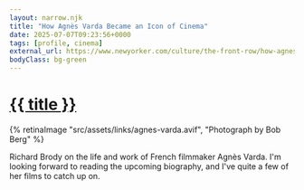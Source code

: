 ```yaml
---
layout: narrow.njk
title: "How Agnès Varda Became an Icon of Cinema"
date: 2025-07-07T09:23:56+0000
tags: [profile, cinema]
external_url: https://www.newyorker.com/culture/the-front-row/how-agnes-varda-became-an-icon-of-cinema?ref=daniel.pizza
bodyClass: bg-green
---
```


<h1><a href="{{ external_url }}">{{ title }}</a></h1>

{% retinaImage "src/assets/links/agnes-varda.avif", "Photograph by Bob Berg" %}

Richard Brody on the life and work of French filmmaker Agnès Varda. I'm looking forward to reading the upcoming biography, and I've quite a few of her films to catch up on.